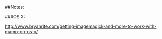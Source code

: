 ##Notes:

###OS X:

http://www.bryanrite.com/getting-imagemagick-and-more-to-work-with-mamp-on-os-x/